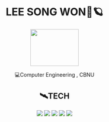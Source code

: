 <div align="center">
 <h1>LEE SONG WON🚀🪐</h2>
 <img src="https://static.wikia.nocookie.net/heroe/images/d/d7/Cuphead.gif" width="130" height="100"/>

💻Computer Engineering , CBNU

 <h2>🛰️TECH</h2>
<img src="https://img.shields.io/badge/C/C++-0F2346?style=for-the-badge&logo=c%2B%2B&logoColor=A8B9CC">
<img src="https://img.shields.io/badge/python-0F2346?style=for-the-badge&logo=python&logoColor=3776AB"> 
<img src="https://img.shields.io/badge/html5-0F2346?style=for-the-badge&logo=html5&logoColor=E34F26"> 
<img src="https://img.shields.io/badge/css-0F2346?style=for-the-badge&logo=css3&logoColor=1572B6"> 
<img src="https://img.shields.io/badge/javascript-0F2346?style=for-the-badge&logo=javascript&logoColor=F7DF1E"> 
